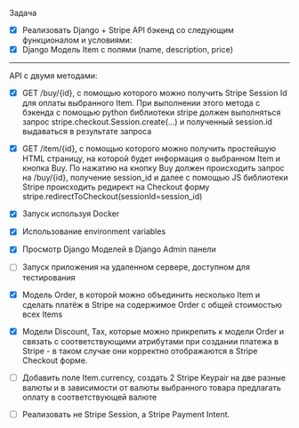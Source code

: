 Задача

- [X] Реализовать Django + Stripe API бэкенд со следующим функционалом и условиями:
- [X] Django Модель Item с полями (name, description, price)
---
API с двумя методами:
- [X] GET /buy/{id}, c помощью которого можно получить Stripe Session Id для оплаты выбранного Item. При выполнении этого
  метода c бэкенда с помощью python библиотеки stripe должен выполняться запрос stripe.checkout.Session.create(...) и
  полученный session.id выдаваться в результате запроса
- [X] GET /item/{id}, c помощью которого можно получить простейшую HTML страницу, на которой будет информация о выбранном
  Item и кнопка Buy. По нажатию на кнопку Buy должен происходить запрос на /buy/{id}, получение session_id и далее с
  помощью JS библиотеки Stripe происходить редирект на Checkout форму stripe.redirectToCheckout(sessionId=session_id)

- [X] Запуск используя Docker
- [X] Использование environment variables
- [X] Просмотр Django Моделей в Django Admin панели
- [ ] Запуск приложения на удаленном сервере, доступном для тестирования
- [X] Модель Order, в которой можно объединить несколько Item и сделать платёж в Stripe на содержимое Order c общей
  стоимостью всех Items
- [X] Модели Discount, Tax, которые можно прикрепить к модели Order и связать с соответствующими атрибутами при создании
  платежа в Stripe - в таком случае они корректно отображаются в Stripe Checkout форме.
- [ ] Добавить поле Item.currency, создать 2 Stripe Keypair на две разные валюты и в зависимости от валюты выбранного товара
  предлагать оплату в соответствующей валюте
- [ ] Реализовать не Stripe Session, а Stripe Payment Intent.
